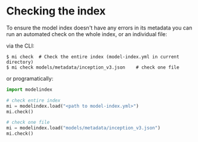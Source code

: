 # Checking the index

To ensure the model index doesn't have any errors in its metadata you can run an automated check on the whole
index, or an individual file:

via the CLI:
```shell script
$ mi check  # Check the entire index (model-index.yml in current directory)
$ mi check models/metadata/inception_v3.json    # check one file
```

or programatically:

```python
import modelindex

# check entire index
mi = modelindex.load("<path to model-index.yml>")
mi.check()

# check one file
mi = modelindex.load("models/metadata/inception_v3.json")
mi.check()
```




